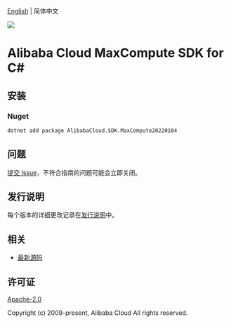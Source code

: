 [English](README.md) | 简体中文

![](https://aliyunsdk-pages.alicdn.com/icons/AlibabaCloud.svg)

# Alibaba Cloud MaxCompute SDK for C#

## 安装

### Nuget

```bash
dotnet add package AlibabaCloud.SDK.MaxCompute20220104
```

## 问题

[提交 Issue](https://github.com/aliyun/alibabacloud-csharp-sdk/issues/new)，不符合指南的问题可能会立即关闭。

## 发行说明

每个版本的详细更改记录在[发行说明](./ChangeLog.md)中。

## 相关

* [最新源码](https://github.com/aliyun/alibabacloud-csharp-sdk/)

## 许可证

[Apache-2.0](http://www.apache.org/licenses/LICENSE-2.0)

Copyright (c) 2009-present, Alibaba Cloud All rights reserved.
